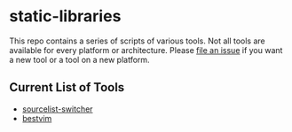 # static-libraries

This repo contains a series of scripts of various tools. Not all tools are
available for every platform or architecture.  Please [file an issue][1]
if you want a new tool or a tool on a new platform.

## Current List of Tools

- [sourcelist-switcher](https://github.com/Vincent0700/static-libraries/tree/master/source/sourcelist-switcher)
- [bestvim](https://github.com/Vincent0700/static-libraries/tree/master/source/bestvim)


[1]: https://github.com/Vincent0700/static-libraries/issues/new
